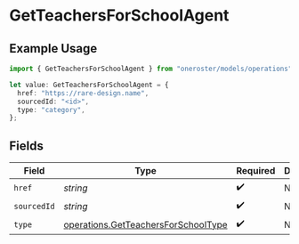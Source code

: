 # GetTeachersForSchoolAgent

## Example Usage

```typescript
import { GetTeachersForSchoolAgent } from "oneroster/models/operations";

let value: GetTeachersForSchoolAgent = {
  href: "https://rare-design.name",
  sourcedId: "<id>",
  type: "category",
};
```

## Fields

| Field                                                                                      | Type                                                                                       | Required                                                                                   | Description                                                                                |
| ------------------------------------------------------------------------------------------ | ------------------------------------------------------------------------------------------ | ------------------------------------------------------------------------------------------ | ------------------------------------------------------------------------------------------ |
| `href`                                                                                     | *string*                                                                                   | :heavy_check_mark:                                                                         | N/A                                                                                        |
| `sourcedId`                                                                                | *string*                                                                                   | :heavy_check_mark:                                                                         | N/A                                                                                        |
| `type`                                                                                     | [operations.GetTeachersForSchoolType](../../models/operations/getteachersforschooltype.md) | :heavy_check_mark:                                                                         | N/A                                                                                        |
